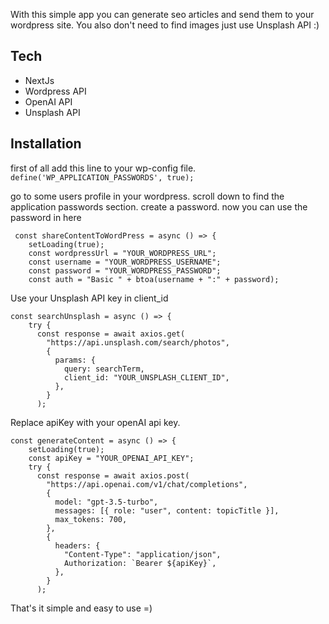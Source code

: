 With this simple app you can generate seo articles and send them to your wordpress site. You also don't need to find images just use Unsplash API :)

## Tech

- NextJs
- Wordpress API
- OpenAI API
- Unsplash API

## Installation

first of all add this line to your wp-config file.
```define('WP_APPLICATION_PASSWORDS', true);```

go to some users profile in your wordpress. scroll down to find the application passwords section. create a password. now you can use the password in here

```
 const shareContentToWordPress = async () => {
    setLoading(true);
    const wordpressUrl = "YOUR_WORDPRESS_URL";
    const username = "YOUR_WORDPRESS_USERNAME";
    const password = "YOUR_WORDPRESS_PASSWORD";
    const auth = "Basic " + btoa(username + ":" + password);
 ```

Use your Unsplash API key in client_id

```
const searchUnsplash = async () => {
    try {
      const response = await axios.get(
        "https://api.unsplash.com/search/photos",
        {
          params: {
            query: searchTerm,
            client_id: "YOUR_UNSPLASH_CLIENT_ID",
          },
        }
      );
```

Replace apiKey with your openAI api key. 

```
const generateContent = async () => {
    setLoading(true);
    const apiKey = "YOUR_OPENAI_API_KEY";
    try {
      const response = await axios.post(
        "https://api.openai.com/v1/chat/completions",
        {
          model: "gpt-3.5-turbo",
          messages: [{ role: "user", content: topicTitle }],
          max_tokens: 700,
        },
        {
          headers: {
            "Content-Type": "application/json",
            Authorization: `Bearer ${apiKey}`,
          },
        }
      );
```

That's it simple and easy to use =) 

